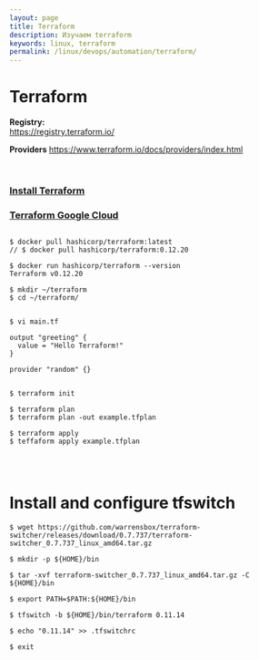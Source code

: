 ```yaml
---
layout: page
title: Terraform
description: Изучаем terraform
keywords: linux, terraform
permalink: /linux/devops/automation/terraform/
---
```


# Terraform


**Registry:**  
https://registry.terraform.io/


**Providers**
https://www.terraform.io/docs/providers/index.html


<br/>

### [Install Terraform](/linux/devops/automation/terraform/install/)

### [Terraform Google Cloud](/linux/devops/automation/terraform/google-cloud/)


```

$ docker pull hashicorp/terraform:latest
// $ docker pull hashicorp/terraform:0.12.20

$ docker run hashicorp/terraform --version
Terraform v0.12.20

$ mkdir ~/terraform 
$ cd ~/terraform/


$ vi main.tf

output "greeting" {
  value = "Hello Terraform!"
}

provider "random" {}


$ terraform init

$ terraform plan
$ terraform plan -out example.tfplan

$ terraform apply
$ teffaform apply example.tfplan


```

<br/>

# Install and configure tfswitch

```
$ wget https://github.com/warrensbox/terraform-switcher/releases/download/0.7.737/terraform-switcher_0.7.737_linux_amd64.tar.gz

$ mkdir -p ${HOME}/bin

$ tar -xvf terraform-switcher_0.7.737_linux_amd64.tar.gz -C ${HOME}/bin

$ export PATH=$PATH:${HOME}/bin

$ tfswitch -b ${HOME}/bin/terraform 0.11.14

$ echo "0.11.14" >> .tfswitchrc

$ exit

```